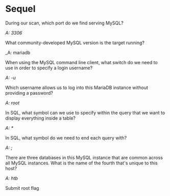 Sequel
========================

During our scan, which port do we find serving MySQL? 

_A: 3306_

What community-developed MySQL version is the target running? 

_A: mariadb

When using the MySQL command line client, what switch do we need to use in order to specify a login username? 

_A: -u_

Which username allows us to log into this MariaDB instance without providing a password? 

_A: root_

In SQL, what symbol can we use to specify within the query that we want to display everything inside a table? 

_A: *_

In SQL, what symbol do we need to end each query with? 

_A: ;_

There are three databases in this MySQL instance that are common across all MySQL instances. What is the name of the fourth that's unique to this host? 

_A: htb_

Submit root flag 
<br>
